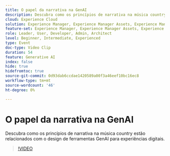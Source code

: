 ```yaml
---
title: O papel da narrativa na GenAI
description: Descubra como os princípios de narrativa na música country estão relacionados com o design de ferramentas GenAI para experiências digitais.
cloud: Experience Cloud
solution: Experience Manager, Experience Manager Assets, Experience Manager Forms, Experience Manager Sites, Sensei
feature-set: Experience Manager, Experience Manager Assets, Experience Manager Forms, Experience Manager Sites
role: Leader, User, Developer, Admin, Architect
level: Beginner, Intermediate, Experienced
type: Event
doc-type: Video Clip
duration: 54
feature: Generative AI
index: false
hide: true
hidefromtoc: true
source-git-commit: 0d93dab6ccdae1420589a00f3a46eef10bc16ec8
workflow-type: tm+mt
source-wordcount: '46'
ht-degree: 0%

---
```



# O papel da narrativa na GenAI

Descubra como os princípios de narrativa na música country estão relacionados com o design de ferramentas GenAI para experiências digitais.

>[!VIDEO](https://video.tv.adobe.com/v/3462014/?learn=on&enablevpops&captions=por_br)
